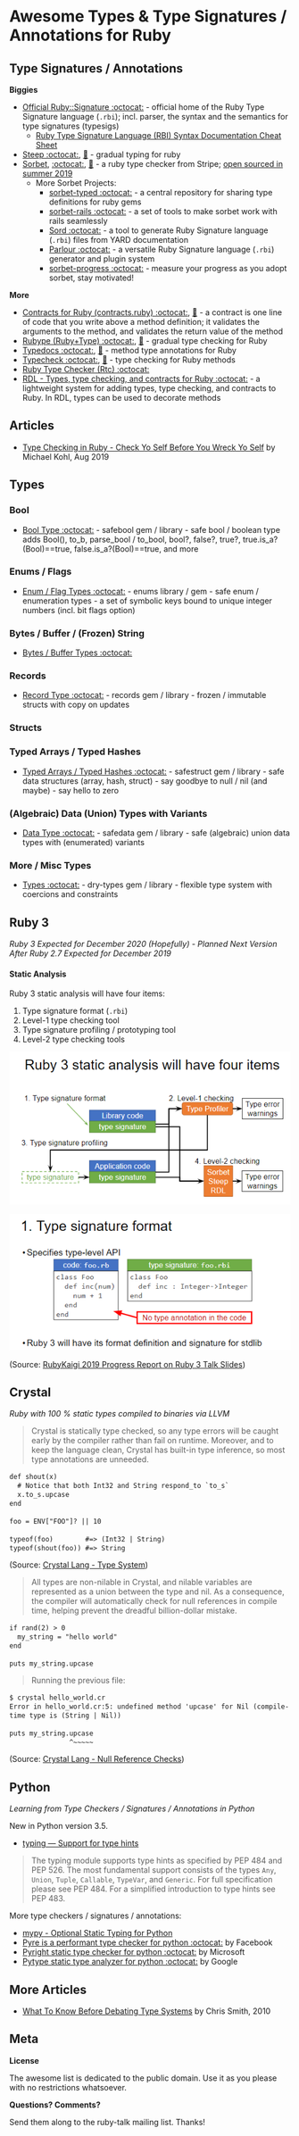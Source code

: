 
# Awesome Types & Type Signatures / Annotations for Ruby


## Type Signatures / Annotations

**Biggies**

- [Official Ruby::Signature :octocat:](https://github.com/ruby/ruby-signature) - official home of the Ruby Type Signature language (`.rbi`); incl. parser, the syntax and the semantics for type signatures (typesigs)
  - [Ruby Type Signature Language (RBI) Syntax Documentation Cheat Sheet](https://github.com/ruby/ruby-signature/blob/master/doc/syntax.md)
- [Steep :octocat:](https://github.com/soutaro/steep), [:gem:](https://rubygems.org/gems/steep) - gradual typing for ruby  
- [Sorbet](https://sorbet.org), [:octocat:](https://github.com/sorbet/sorbet), [:gem:](https://rubygems.org/gems/sorbet) - a ruby type checker from Stripe; [open sourced in summer 2019](https://sorbet.org/blog/2019/06/20/open-sourcing-sorbet)
  - More Sorbet Projects:
    - [sorbet-typed :octocat:](https://github.com/sorbet/sorbet-typed) - a central repository for sharing type definitions for ruby gems
    - [sorbet-rails :octocat:](https://github.com/chanzuckerberg/sorbet-rails) - a set of tools to make sorbet work with rails seamlessly
    - [Sord :octocat:](https://github.com/AaronC81/sord) - a tool to generate Ruby Signature language (`.rbi`) files from YARD documentation
    - [Parlour :octocat:](https://github.com/AaronC81/parlour) - a versatile Ruby Signature language (`.rbi`) generator and plugin system
    - [sorbet-progress :octocat:](https://github.com/jaredbeck/sorbet-progress) - measure your progress as you adopt sorbet, stay motivated!

**More**

- [Contracts for Ruby (contracts.ruby) :octocat:](https://github.com/egonSchiele/contracts.ruby), [:gem:](https://rubygems.org/gems/contracts) - a contract is one line of code that you write above a method definition; it validates the arguments to the method, and validates the return value of the method
- [Rubype (Ruby+Type) :octocat:](https://github.com/gogotanaka/Rubype), [:gem:](https://rubygems.org/gems/rubype) - gradual type checking for Ruby
- [Typedocs :octocat:](https://github.com/todesking/typedocs), [:gem:](https://rubygems.org/gems/typedocs) - method type annotations for Ruby
- [Typecheck :octocat:](https://github.com/plexus/typecheck), [:gem:](https://rubygems.org/gems/typecheck) - type checking for Ruby methods 
- [Ruby Type Checker (Rtc) :octocat:](https://github.com/plum-umd/rtc)  
- [RDL - Types, type checking, and contracts for Ruby :octocat:](https://github.com/plum-umd/rdl) - a lightweight system for adding types, type checking, and contracts to Ruby. In RDL, types can be used to decorate methods



## Articles

- [Type Checking in Ruby - Check Yo Self Before You Wreck Yo Self](https://blog.appsignal.com/2019/08/27/ruby-magic-type-checking-in-ruby.html) by Michael Kohl, Aug 2019


## Types

### Bool

- [Bool Type :octocat:](https://github.com/typesigs/safebool) - safebool gem / library - safe bool / boolean type adds Bool(), to_b, parse_bool / to_bool, bool?, false?, true?, true.is_a?(Bool)==true, false.is_a?(Bool)==true, and more 

### Enums / Flags

- [Enum / Flag Types :octocat:](https://github.com/typesigs/enums) - enums library / gem - safe enum / enumeration types - a set of symbolic keys bound to unique integer numbers (incl. bit flags option)

### Bytes / Buffer / (Frozen) String

- [Bytes / Buffer Types :octocat:](https://github.com/typesigs/bytes)


### Records

- [Record Type :octocat:](https://github.com/typesigs/records) - records gem / library - frozen / immutable structs with copy on updates


### Structs


### Typed Arrays / Typed Hashes

- [Typed Arrays / Typed Hashes :octocat:](https://github.com/s6ruby/safestruct) - safestruct gem / library - safe data structures (array, hash, struct) - say goodbye to null / nil (and maybe) - say hello to zero


### (Algebraic) Data (Union) Types with Variants

- [Data Type :octocat:](https://github.com/typesigs/safedata) - safedata gem / library - safe (algebraic) union data types with (enumerated) variants


### More / Misc Types

- [Types :octocat:](https://github.com/dry-rb/dry-types) - dry-types gem / library - flexible type system with coercions and constraints 


## Ruby 3  

_Ruby 3 Expected for December 2020 (Hopefully) - Planned Next Version After Ruby 2.7 Expected for December 2019_

#### Static Analysis

Ruby 3 static analysis will have four items:

1. Type signature format (`.rbi`) 
2. Level-1 type checking tool 
3. Type signature profiling / prototyping tool 
4. Level-2 type checking tools

![](i/ruby3-static-analysis.png)

![](i/ruby3-static-analysis-1.png)

(Source: [RubyKaigi 2019 Progress Report on Ruby 3 Talk Slides](https://docs.google.com/presentation/d/1z_5JT0-MJySGn6UGrtdafK1oj9kGSO5sGlTtEQJz0JU/view#slide=id.g57cf166414_14_5))


## Crystal

_Ruby with 100 % static types compiled to binaries via LLVM_

> Crystal is statically type checked, so any type errors will be caught early by the compiler rather than fail on runtime. 
> Moreover, and to keep the language clean, Crystal has built-in type inference, so most type annotations are unneeded.

``` crystal
def shout(x)
  # Notice that both Int32 and String respond_to `to_s`
  x.to_s.upcase
end

foo = ENV["FOO"]? || 10

typeof(foo)        #=> (Int32 | String)
typeof(shout(foo)) #=> String
```

(Source: [Crystal Lang - Type System](https://crystal-lang.org/#type-system))

> All types are non-nilable in Crystal, and nilable variables are represented as a union between the type and nil. 
> As a consequence, the compiler will automatically check for null references in compile time,
> helping prevent the dreadful billion-dollar mistake.

``` crystal
if rand(2) > 0
  my_string = "hello world"
end

puts my_string.upcase
```

> Running the previous file:

```
$ crystal hello_world.cr
Error in hello_world.cr:5: undefined method 'upcase' for Nil (compile-time type is (String | Nil))

puts my_string.upcase
               ^~~~~~
```

(Source: [Crystal Lang - Null Reference Checks](https://crystal-lang.org/#null-reference-checks))



## Python

_Learning from Type Checkers / Signatures / Annotations in Python_

New in Python version 3.5.

- [typing — Support for type hints](https://docs.python.org/3/library/typing.html)

> The typing module supports type hints as specified by PEP 484 and PEP 526.
> The most fundamental support consists of the types `Any`, `Union`, `Tuple`, `Callable`, `TypeVar`, and `Generic`. 
> For full specification please see PEP 484. For a simplified introduction to type hints see PEP 483.

More type checkers / signatures / annotations:

- [mypy - Optional Static Typing for Python](http://mypy-lang.org)
- [Pyre is a performant type checker for python :octocat:](https://github.com/facebook/pyre-check) by Facebook
- [Pyright static type checker for python :octocat:](https://github.com/Microsoft/pyright) by Microsoft
- [Pytype static type analyzer for python :octocat:](https://github.com/google/pytype) by Google



## More Articles

- [What To Know Before Debating Type Systems](https://blog.steveklabnik.com/posts/2010-07-17-what-to-know-before-debating-type-systems) by Chris Smith, 2010


## Meta

**License**

The awesome list is dedicated to the public domain. Use it as you please with no restrictions whatsoever.

**Questions? Comments?**

Send them along to the ruby-talk mailing list. Thanks!
